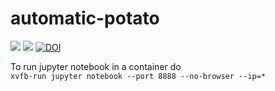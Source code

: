 # automatic-potato
[![](https://images.microbadger.com/badges/image/szitenberg/automatic-potato.svg)](https://microbadger.com/images/szitenberg/automatic-potato "Get your own image badge on microbadger.com") 
[![](https://images.microbadger.com/badges/version/szitenberg/automatic-potato.svg)](https://microbadger.com/images/szitenberg/automatic-potato "Get your own version badge on microbadger.com") 
[![DOI](https://zenodo.org/badge/68678465.svg)](https://zenodo.org/badge/latestdoi/68678465)
  
To run jupyter notebook in a container do  
`xvfb-run jupyter notebook --port 8888 --no-browser --ip=*`

